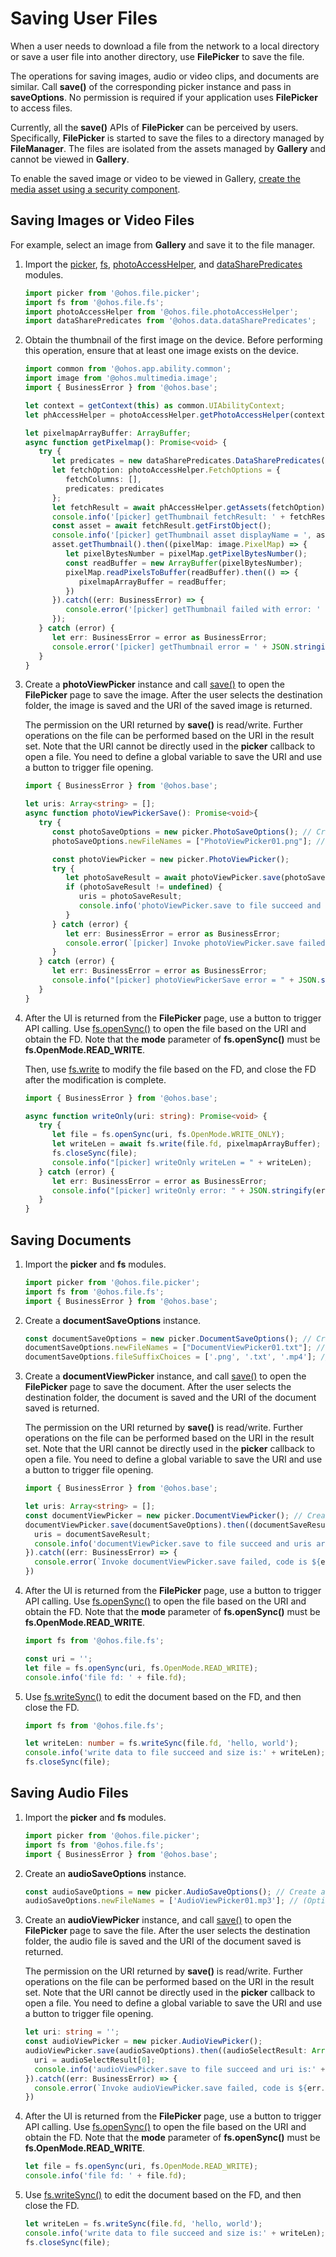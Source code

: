 # Saving User Files

When a user needs to download a file from the network to a local directory or save a user file into another directory, use **FilePicker** to save the file.

The operations for saving images, audio or video clips, and documents are similar. Call **save()** of the corresponding picker instance and pass in **saveOptions**. No permission is required if your application uses **FilePicker** to access files.

Currently, all the **save()** APIs of **FilePicker** can be perceived by users. Specifically, **FilePicker** is started to save the files to a directory managed by **FileManager**. The files are isolated from the assets managed by **Gallery** and cannot be viewed in **Gallery**.

To enable the saved image or video to be viewed in Gallery, [create the media asset using a security component](./photoAccessHelper-resource-guidelines.md#creating-a-media-asset-using-a-security-component).


## Saving Images or Video Files

For example, select an image from **Gallery** and save it to the file manager.

1. Import the [picker](../reference/apis/js-apis-file-picker.md), [fs](../reference/apis/js-apis-file-fs.md), [photoAccessHelper](../reference/apis/js-apis-photoAccessHelper.md), and [dataSharePredicates](../reference/apis/js-apis-data-dataSharePredicates.md) modules.

   ```ts
   import picker from '@ohos.file.picker';
   import fs from '@ohos.file.fs';
   import photoAccessHelper from '@ohos.file.photoAccessHelper';
   import dataSharePredicates from '@ohos.data.dataSharePredicates';
   ```

2. Obtain the thumbnail of the first image on the device. Before performing this operation, ensure that at least one image exists on the device.

   ```ts
   import common from '@ohos.app.ability.common';
   import image from '@ohos.multimedia.image';
   import { BusinessError } from '@ohos.base';

   let context = getContext(this) as common.UIAbilityContext;
   let phAccessHelper = photoAccessHelper.getPhotoAccessHelper(context);

   let pixelmapArrayBuffer: ArrayBuffer;
   async function getPixelmap(): Promise<void> {
      try {
         let predicates = new dataSharePredicates.DataSharePredicates();
         let fetchOption: photoAccessHelper.FetchOptions = {
            fetchColumns: [],
            predicates: predicates
         };
         let fetchResult = await phAccessHelper.getAssets(fetchOption);
         console.info('[picker] getThumbnail fetchResult: ' + fetchResult);
         const asset = await fetchResult.getFirstObject();
         console.info('[picker] getThumbnail asset displayName = ', asset.displayName);
         asset.getThumbnail().then((pixelMap: image.PixelMap) => {
            let pixelBytesNumber = pixelMap.getPixelBytesNumber();
            const readBuffer = new ArrayBuffer(pixelBytesNumber);
            pixelMap.readPixelsToBuffer(readBuffer).then(() => {
               pixelmapArrayBuffer = readBuffer;
            })
         }).catch((err: BusinessError) => {
            console.error('[picker] getThumbnail failed with error: ' + JSON.stringify(err));
         });
      } catch (error) {
         let err: BusinessError = error as BusinessError;
         console.error('[picker] getThumbnail error = ' + JSON.stringify(err));
      }
   }
   ```

3. Create a **photoViewPicker** instance and call [save()](../reference/apis/js-apis-file-picker.md#save) to open the **FilePicker** page to save the image. After the user selects the destination folder, the image is saved and the URI of the saved image is returned.

   The permission on the URI returned by **save()** is read/write. Further operations on the file can be performed based on the URI in the result set. Note that the URI cannot be directly used in the **picker** callback to open a file. You need to define a global variable to save the URI and use a button to trigger file opening.

   ```ts
   import { BusinessError } from '@ohos.base';

   let uris: Array<string> = [];
   async function photoViewPickerSave(): Promise<void>{
      try {
         const photoSaveOptions = new picker.PhotoSaveOptions(); // Create a photoSaveOptions instance.
         photoSaveOptions.newFileNames = ["PhotoViewPicker01.png"]; // (Optional) Name of the file to be saved. The file name in the square brackets can be customized and must be unique. If the file name already exists on the device, change the file name. Otherwise, an error will be returned.

         const photoViewPicker = new picker.PhotoViewPicker();
         try {
            let photoSaveResult = await photoViewPicker.save(photoSaveOptions);
            if (photoSaveResult != undefined) {
               uris = photoSaveResult;
               console.info('photoViewPicker.save to file succeed and uris are:' + uris);
            }
         } catch (error) {
            let err: BusinessError = error as BusinessError;
            console.error(`[picker] Invoke photoViewPicker.save failed, code is ${err.code}, message is ${err.message}`);
         }
      } catch (error) {
         let err: BusinessError = error as BusinessError;
         console.info("[picker] photoViewPickerSave error = " + JSON.stringify(err));
      }
   }
   ```

4. After the UI is returned from the **FilePicker** page, use a button to trigger API calling. Use [fs.openSync()](../reference/apis/js-apis-file-fs.md#fsopensync) to open the file based on the URI and obtain the FD. Note that the **mode** parameter of **fs.openSync()** must be **fs.OpenMode.READ_WRITE**.

   Then, use [fs.write](../reference/apis/js-apis-file-fs.md#fswrite) to modify the file based on the FD, and close the FD after the modification is complete.

   ```ts
   import { BusinessError } from '@ohos.base';

   async function writeOnly(uri: string): Promise<void> {
      try {
         let file = fs.openSync(uri, fs.OpenMode.WRITE_ONLY);
         let writeLen = await fs.write(file.fd, pixelmapArrayBuffer);
         fs.closeSync(file);
         console.info("[picker] writeOnly writeLen = " + writeLen);
      } catch (error) {
         let err: BusinessError = error as BusinessError;
         console.info("[picker] writeOnly error: " + JSON.stringify(err));
      }
   }
   ```

## Saving Documents

1. Import the **picker** and **fs** modules.

   ```ts
   import picker from '@ohos.file.picker';
   import fs from '@ohos.file.fs';
   import { BusinessError } from '@ohos.base';
   ```

2. Create a **documentSaveOptions** instance.

   ```ts
   const documentSaveOptions = new picker.DocumentSaveOptions(); // Create a documentSaveOptions instance.
   documentSaveOptions.newFileNames = ["DocumentViewPicker01.txt"]; // (Optional) Set the name of the document to save.
   documentSaveOptions.fileSuffixChoices = ['.png', '.txt', '.mp4']; // (Optional) Types of the documents to save.
   ```

3. Create a **documentViewPicker** instance, and call [save()](../reference/apis/js-apis-file-picker.md#save-3) to open the **FilePicker** page to save the document. After the user selects the destination folder, the document is saved and the URI of the document saved is returned.

   The permission on the URI returned by **save()** is read/write. Further operations on the file can be performed based on the URI in the result set. Note that the URI cannot be directly used in the **picker** callback to open a file. You need to define a global variable to save the URI and use a button to trigger file opening.

   ```ts
   import { BusinessError } from '@ohos.base';

   let uris: Array<string> = [];
   const documentViewPicker = new picker.DocumentViewPicker(); // Create a documentViewPicker instance.
   documentViewPicker.save(documentSaveOptions).then((documentSaveResult: Array<string>) => {
     uris = documentSaveResult;
     console.info('documentViewPicker.save to file succeed and uris are:' + uris);
   }).catch((err: BusinessError) => {
     console.error(`Invoke documentViewPicker.save failed, code is ${err.code}, message is ${err.message}`);
   })
   ```

4. After the UI is returned from the **FilePicker** page, use a button to trigger API calling. Use [fs.openSync()](../reference/apis/js-apis-file-fs.md#fsopensync) to open the file based on the URI and obtain the FD. Note that the **mode** parameter of **fs.openSync()** must be **fs.OpenMode.READ_WRITE**.

   ```ts
   import fs from '@ohos.file.fs';

   const uri = '';
   let file = fs.openSync(uri, fs.OpenMode.READ_WRITE);
   console.info('file fd: ' + file.fd);
   ```

5. Use [fs.writeSync()](../reference/apis/js-apis-file-fs.md#writesync) to edit the document based on the FD, and then close the FD.

   ```ts
   import fs from '@ohos.file.fs';

   let writeLen: number = fs.writeSync(file.fd, 'hello, world');
   console.info('write data to file succeed and size is:' + writeLen);
   fs.closeSync(file);
   ```

## Saving Audio Files

1. Import the **picker** and **fs** modules.

   ```ts
   import picker from '@ohos.file.picker';
   import fs from '@ohos.file.fs';
   import { BusinessError } from '@ohos.base';
   ```

2. Create an **audioSaveOptions** instance.

   ```ts
   const audioSaveOptions = new picker.AudioSaveOptions(); // Create an audioSaveOptions instance.
   audioSaveOptions.newFileNames = ['AudioViewPicker01.mp3']; // (Optional) Set the name of the audio file to save.
   ```

3. Create an **audioViewPicker** instance, and call [save()](../reference/apis/js-apis-file-picker.md#save-6) to open the **FilePicker** page to save the file. After the user selects the destination folder, the audio file is saved and the URI of the document saved is returned.

   The permission on the URI returned by **save()** is read/write. Further operations on the file can be performed based on the URI in the result set. Note that the URI cannot be directly used in the **picker** callback to open a file. You need to define a global variable to save the URI and use a button to trigger file opening.

   ```ts
   let uri: string = '';
   const audioViewPicker = new picker.AudioViewPicker();
   audioViewPicker.save(audioSaveOptions).then((audioSelectResult: Array<string>) => {
     uri = audioSelectResult[0];
     console.info('audioViewPicker.save to file succeed and uri is:' + uri);
   }).catch((err: BusinessError) => {
     console.error(`Invoke audioViewPicker.save failed, code is ${err.code}, message is ${err.message}`);
   })
   ```

4. After the UI is returned from the **FilePicker** page, use a button to trigger API calling. Use [fs.openSync()](../reference/apis/js-apis-file-fs.md#fsopensync) to open the file based on the URI and obtain the FD. Note that the **mode** parameter of **fs.openSync()** must be **fs.OpenMode.READ_WRITE**.

   ```ts
   let file = fs.openSync(uri, fs.OpenMode.READ_WRITE);
   console.info('file fd: ' + file.fd);
   ```

5. Use [fs.writeSync()](../reference/apis/js-apis-file-fs.md#writesync) to edit the document based on the FD, and then close the FD.

   ```ts
   let writeLen = fs.writeSync(file.fd, 'hello, world');
   console.info('write data to file succeed and size is:' + writeLen);
   fs.closeSync(file);
   ```
